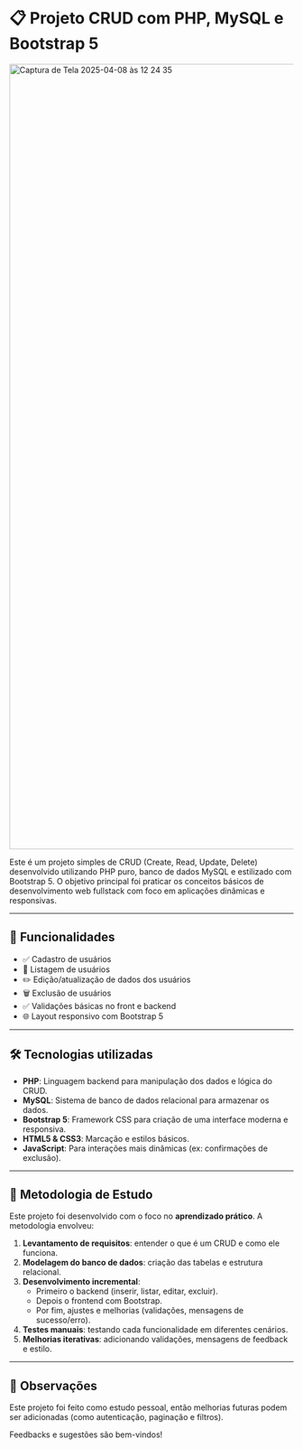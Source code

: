 # 📋 Projeto CRUD com PHP, MySQL e Bootstrap 5

<img width="1391" alt="Captura de Tela 2025-04-08 às 12 24 35" src="https://github.com/user-attachments/assets/993cd0d1-7785-43d3-910e-2090a62aa8e5" />


Este é um projeto simples de CRUD (Create, Read, Update, Delete) desenvolvido utilizando PHP puro, banco de dados MySQL e estilizado com Bootstrap 5. O objetivo principal foi praticar os conceitos básicos de desenvolvimento web fullstack com foco em aplicações dinâmicas e responsivas.

---

## 🚀 Funcionalidades

- ✅ Cadastro de usuários
- 📄 Listagem de usuários
- ✏️ Edição/atualização de dados dos usuários
- 🗑️ Exclusão de usuários
- ✅ Validações básicas no front e backend
- 🌐 Layout responsivo com Bootstrap 5

---

## 🛠 Tecnologias utilizadas

- **PHP**: Linguagem backend para manipulação dos dados e lógica do CRUD.
- **MySQL**: Sistema de banco de dados relacional para armazenar os dados.
- **Bootstrap 5**: Framework CSS para criação de uma interface moderna e responsiva.
- **HTML5 & CSS3**: Marcação e estilos básicos.
- **JavaScript**: Para interações mais dinâmicas (ex: confirmações de exclusão).

---

## 🧠 Metodologia de Estudo

Este projeto foi desenvolvido com o foco no **aprendizado prático**. A metodologia envolveu:

1. **Levantamento de requisitos**: entender o que é um CRUD e como ele funciona.
2. **Modelagem do banco de dados**: criação das tabelas e estrutura relacional.
3. **Desenvolvimento incremental**:
   - Primeiro o backend (inserir, listar, editar, excluir).
   - Depois o frontend com Bootstrap.
   - Por fim, ajustes e melhorias (validações, mensagens de sucesso/erro).
4. **Testes manuais**: testando cada funcionalidade em diferentes cenários.
5. **Melhorias iterativas**: adicionando validações, mensagens de feedback e estilo.

---

## 📌 Observações
  Este projeto foi feito como estudo pessoal, então melhorias futuras podem ser adicionadas (como autenticação, paginação e filtros).
 
  Feedbacks e sugestões são bem-vindos!
